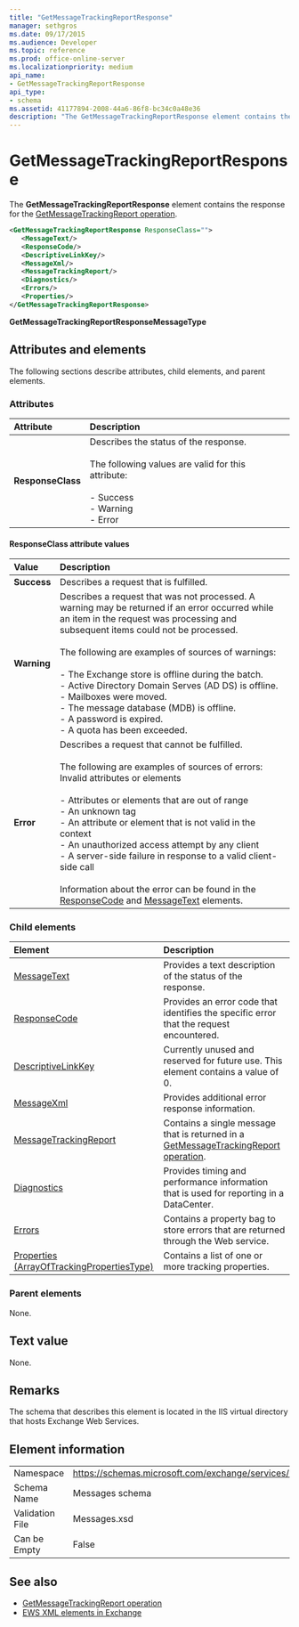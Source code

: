 ```yaml
---
title: "GetMessageTrackingReportResponse"
manager: sethgros
ms.date: 09/17/2015
ms.audience: Developer
ms.topic: reference
ms.prod: office-online-server
ms.localizationpriority: medium
api_name:
- GetMessageTrackingReportResponse
api_type:
- schema
ms.assetid: 41177894-2008-44a6-86f8-bc34c0a48e36
description: "The GetMessageTrackingReportResponse element contains the response for the GetMessageTrackingReport operation."
---
```


# GetMessageTrackingReportResponse

The **GetMessageTrackingReportResponse** element contains the response for the [GetMessageTrackingReport operation](getmessagetrackingreport-operation.md).
  
```xml
<GetMessageTrackingReportResponse ResponseClass="">
   <MessageText/>
   <ResponseCode/>
   <DescriptiveLinkKey/>
   <MessageXml/>
   <MessageTrackingReport/>
   <Diagnostics/>
   <Errors/>
   <Properties/>
</GetMessageTrackingReportResponse>
```

 **GetMessageTrackingReportResponseMessageType**
## Attributes and elements

The following sections describe attributes, child elements, and parent elements.
  
### Attributes

|**Attribute**|**Description**|
|:-----|:-----|
|**ResponseClass** <br/> | Describes the status of the response. <br/><br/>The following values are valid for this attribute:  <br/><br/>-  Success  <br/>-  Warning  <br/>-  Error  <br/> |
   
#### ResponseClass attribute values

|**Value**|**Description**|
|:-----|:-----|
|**Success** <br/> |Describes a request that is fulfilled.  <br/> |
|**Warning** <br/> | Describes a request that was not processed. A warning may be returned if an error occurred while an item in the request was processing and subsequent items could not be processed.<br/><br/> The following are examples of sources of warnings:  <br/><br/>-  The Exchange store is offline during the batch.  <br/>-  Active Directory Domain Serves (AD DS) is offline.  <br/>-  Mailboxes were moved.  <br/>-  The message database (MDB) is offline.  <br/>-  A password is expired.  <br/>-  A quota has been exceeded.  <br/> |
|**Error** <br/> | Describes a request that cannot be fulfilled. <br/><br/>The following are examples of sources of errors:  <br/>  Invalid attributes or elements  <br/><br/>-  Attributes or elements that are out of range  <br/>-  An unknown tag  <br/>-  An attribute or element that is not valid in the context  <br/>-  An unauthorized access attempt by any client  <br/>-  A server-side failure in response to a valid client-side call  <br/><br/>  Information about the error can be found in the [ResponseCode](responsecode.md) and [MessageText](messagetext.md) elements.  <br/> |
   
### Child elements

|**Element**|**Description**|
|:-----|:-----|
|[MessageText](messagetext.md) <br/> |Provides a text description of the status of the response.  <br/> |
|[ResponseCode](responsecode.md) <br/> |Provides an error code that identifies the specific error that the request encountered.  <br/> |
|[DescriptiveLinkKey](descriptivelinkkey.md) <br/> |Currently unused and reserved for future use. This element contains a value of 0.  <br/> |
|[MessageXml](messagexml.md) <br/> |Provides additional error response information.  <br/> |
|[MessageTrackingReport](messagetrackingreport.md) <br/> |Contains a single message that is returned in a [GetMessageTrackingReport operation](getmessagetrackingreport-operation.md).  <br/> |
|[Diagnostics](diagnostics.md) <br/> |Provides timing and performance information that is used for reporting in a DataCenter.  <br/> |
|[Errors](errors-ex15websvcsotherref.md) <br/> |Contains a property bag to store errors that are returned through the Web service.  <br/> |
|[Properties (ArrayOfTrackingPropertiesType)](properties-arrayoftrackingpropertiestype.md) <br/> |Contains a list of one or more tracking properties.  <br/> |
   
### Parent elements

None.
  
## Text value

None.
  
## Remarks

The schema that describes this element is located in the IIS virtual directory that hosts Exchange Web Services.
  
## Element information

|||
|:-----|:-----|
|Namespace  <br/> |https://schemas.microsoft.com/exchange/services/2006/messages  <br/> |
|Schema Name  <br/> |Messages schema  <br/> |
|Validation File  <br/> |Messages.xsd  <br/> |
|Can be Empty  <br/> |False  <br/> |
   
## See also

- [GetMessageTrackingReport operation](getmessagetrackingreport-operation.md)
- [EWS XML elements in Exchange](ews-xml-elements-in-exchange.md)

